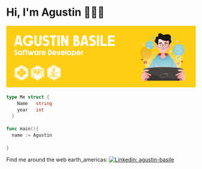<h1> Hi, I'm Agustin 👋🧑‍💻</h1>
<img src="https://raw.githubusercontent.com/abasile22/abasile22/main/cover.png" alt="banner that says Monica Powell - software engineer, content creator and community organizer alongside a cartoon illustration of Monica">

```go
type Me struct {
    Name   string
    year   int
  }

func main(){
  name := Agustin
  
}
```

Find me around the web earth_americas:
[![Linkedin: agustin-basile](https://img.shields.io/badge/-agustinbasile-blue?style=flat-square&logo=Linkedin&logoColor=white&link=https://www.linkedin.com/in/agustin-basile/)](https://www.linkedin.com/in/agustin-basile/)
